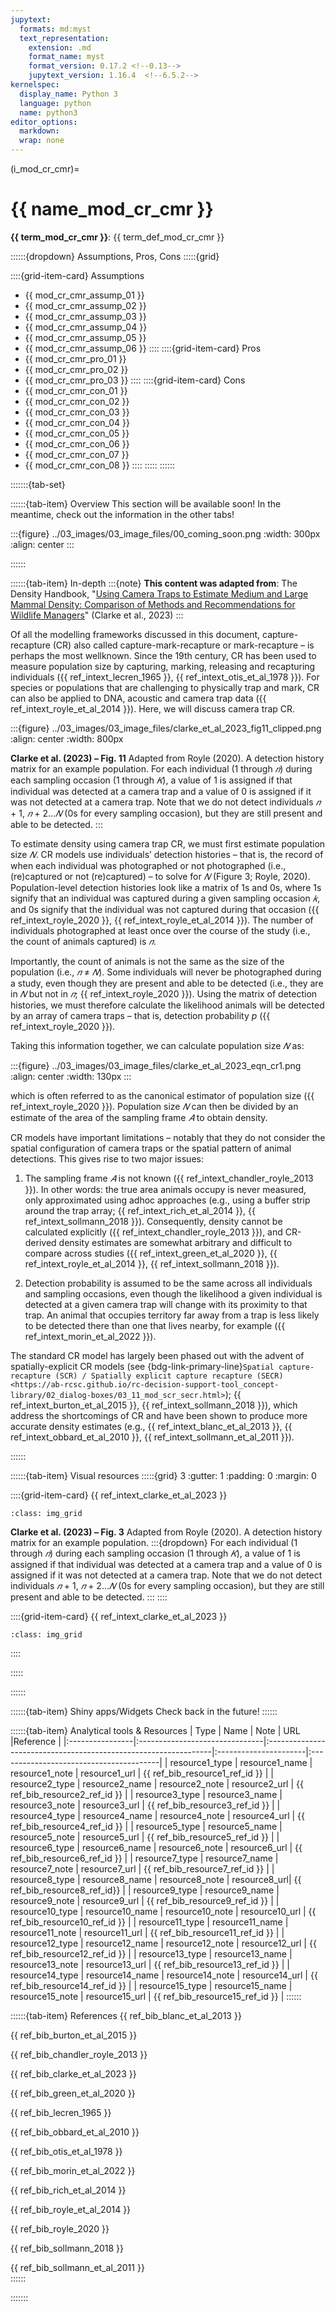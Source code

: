 ```yaml
---
jupytext:
  formats: md:myst
  text_representation:
    extension: .md
    format_name: myst
    format_version: 0.17.2 <!--0.13-->
    jupytext_version: 1.16.4  <!--6.5.2-->
kernelspec:
  display_name: Python 3
  language: python
  name: python3
editor_options: 
  markdown: 
  wrap: none
---
```

(i_mod_cr_cmr)=
# {{ name_mod_cr_cmr }}

**{{ term_mod_cr_cmr }}**: {{ term_def_mod_cr_cmr }}

::::::{dropdown} Assumptions, Pros, Cons
:::::{grid}

::::{grid-item-card} Assumptions
- {{ mod_cr_cmr_assump_01 }}
- {{ mod_cr_cmr_assump_02 }}
- {{ mod_cr_cmr_assump_03 }}
- {{ mod_cr_cmr_assump_04 }}
- {{ mod_cr_cmr_assump_05 }}
- {{ mod_cr_cmr_assump_06 }}
::::
::::{grid-item-card} Pros
- {{ mod_cr_cmr_pro_01 }}
- {{ mod_cr_cmr_pro_02 }}
- {{ mod_cr_cmr_pro_03 }}
::::
::::{grid-item-card} Cons
- {{ mod_cr_cmr_con_01 }}
- {{ mod_cr_cmr_con_02 }}
- {{ mod_cr_cmr_con_03 }}
- {{ mod_cr_cmr_con_04 }}
- {{ mod_cr_cmr_con_05 }}
- {{ mod_cr_cmr_con_06 }}
- {{ mod_cr_cmr_con_07 }}
- {{ mod_cr_cmr_con_08 }}
::::
:::::
::::::

:::::::{tab-set}

::::::{tab-item} Overview
This section will be available soon! In the meantime, check out the information in the other tabs!

:::{figure} ../03_images/03_image_files/00_coming_soon.png
:width: 300px
:align: center
:::

::::::

::::::{tab-item} In-depth
:::{note}
**This content was adapted from**: The Density Handbook, "[Using Camera Traps to Estimate Medium and Large Mammal Density: Comparison of Methods and Recommendations for Wildlife Managers](https://www.researchgate.net/publication/368601884_Using_Camera_Traps_to_Estimate_Medium_and_Large_Mammal_Density_Comparison_of_Methods_and_Recommendations_for_Wildlife_Managers)" (Clarke et al., 2023)
:::

Of all the modelling frameworks discussed in this document, capture-recapture (CR) also called capture-mark-recapture or mark-recapture – is perhaps the most wellknown. Since the 19th century, CR has been used to measure population size by  capturing, marking, releasing and recapturing individuals ({{ ref_intext_lecren_1965 }}, {{ ref_intext_otis_et_al_1978 }}). For species or populations that are challenging to physically trap and mark, CR  can also be applied to DNA, acoustic and camera trap data ({{ ref_intext_royle_et_al_2014 }}). Here,  we will discuss camera trap CR.

:::{figure} ../03_images/03_image_files/clarke_et_al_2023_fig11_clipped.png
:align: center
:width: 800px

**Clarke et al. (2023) – Fig. 11** Adapted from Royle (2020). A detection history matrix for an example population. For each individual (1 through *𝑛*) during each sampling occasion (1 through *𝐾*), a value of 1 is assigned if that individual was detected at a camera trap and a value of 0 is assigned if it was not detected at a camera trap. Note that we do not detect individuals *𝑛* + 1, *𝑛* + 2…*𝑁* (0s for every sampling occasion), but they are still present and able to be detected.
:::

To estimate density using camera trap CR, we must first estimate population size *𝑁*. CR models use individuals’ detection histories – that is, the record of when each individual was photographed or not photographed (i.e., (re)captured or not (re)captured) – to solve for *𝑁* (Figure 3; Royle, 2020). Population-level detection histories look like a matrix of 1s and 0s, where 1s signify that an individual was captured during a given sampling occasion *𝑘*, and 0s signify that the individual was not captured during that occasion ({{ ref_intext_royle_2020 }}, {{ ref_intext_royle_et_al_2014 }}). The number of individuals photographed at least once over the course of the study (i.e., the count of animals captured) is *𝑛*.  

Importantly, the count of animals is not the same as the size of the population (i.e., *𝑛* ≠ *𝑁*). Some individuals will never be photographed during a study, even though they are present and able to be detected (i.e., they are in *𝑁* but not in *𝑛*; {{ ref_intext_royle_2020 }}). Using the matrix of detection histories, we must therefore calculate the likelihood animals will be detected by an array of camera traps – that is, detection probability *p* ({{ ref_intext_royle_2020 }}). 

Taking this information together, we can calculate population size *𝑁* as: 

:::{figure} ../03_images/03_image_files/clarke_et_al_2023_eqn_cr1.png
:align: center
:width: 130px
:::

which is often referred to as the canonical estimator of population size ({{ ref_intext_royle_2020 }}). Population size *𝑁* can then be divided by an estimate of the area of the sampling frame *𝐴* to obtain density. 

CR models have important limitations – notably that they do not consider the spatial configuration of camera traps or the spatial pattern of animal detections. This gives rise to two major issues: 

1. The sampling frame *𝐴* is not known ({{ ref_intext_chandler_royle_2013 }}). In other words: the true area animals occupy is never measured, only approximated using adhoc approaches (e.g., using a buffer strip around the trap array; {{ ref_intext_rich_et_al_2014 }}, {{ ref_intext_sollmann_2018 }}). Consequently, density cannot be calculated explicitly ({{ ref_intext_chandler_royle_2013 }}), and CR-derived density estimates are somewhat arbitrary and difficult to compare across studies ({{ ref_intext_green_et_al_2020 }}, {{ ref_intext_royle_et_al_2014 }}, {{ ref_intext_sollmann_2018 }}).

2. Detection probability is assumed to be the same across all individuals and sampling occasions, even though the likelihood a given individual is detected at a given camera trap will change with its proximity to that trap. An animal that occupies territory far away from a trap is less likely to be detected there than one that lives nearby, for example ({{ ref_intext_morin_et_al_2022 }}). 

The standard CR model has largely been phased out with the advent of spatially-explicit CR models (see {bdg-link-primary-line}`Spatial capture-recapture (SCR) / Spatially explicit capture recapture (SECR)<https://ab-rcsc.github.io/rc-decision-support-tool_concept-library/02_dialog-boxes/03_11_mod_scr_secr.html>`); {{ ref_intext_burton_et_al_2015 }}, {{ ref_intext_sollmann_2018 }}), which address the shortcomings of CR and have been shown to produce more accurate density estimates (e.g., {{ ref_intext_blanc_et_al_2013 }}, {{ ref_intext_obbard_et_al_2010 }}, {{ ref_intext_sollmann_et_al_2011 }}). 

::::::

::::::{tab-item} Visual resources
:::::{grid} 3
:gutter: 1
:padding: 0
:margin: 0

::::{grid-item-card} {{ ref_intext_clarke_et_al_2023 }}
```{figure} ../03_images/03_image_files/clarke_et_al_2023_fig11_clipped.png
:class: img_grid
```
**Clarke et al. (2023) – Fig. 3** Adapted from Royle (2020). A detection history matrix for an example population. 
:::{dropdown}
For each individual (1 through *𝑛*) during each sampling occasion (1 through *𝐾*), a value of 1 is assigned if that individual was detected at a camera trap and a value of 0 is assigned if it was not detected at a camera trap. Note that we do not detect individuals *𝑛* + 1, *𝑛* + 2…*𝑁* (0s for every sampling occasion), but they are still present and able to be detected.
:::
::::

::::{grid-item-card} {{ ref_intext_clarke_et_al_2023 }}
```{figure} ../03_images/03_image_files/clarke_et_al_2023_eqn_cr1.png 
:class: img_grid
```
   
::::

:::::

::::::


::::::{tab-item} Shiny apps/Widgets
Check back in the future!
::::::

::::::{tab-item} Analytical tools & Resources
| Type | Name | Note | URL |Reference |
|:----------------|:-------------------------------|:----------------------------------------------------------------|:----------------------|:----------------------------------------|
| resource1_type | resource1_name | resource1_note | resource1_url | {{ ref_bib_resource1_ref_id }} |
| resource2_type | resource2_name | resource2_note | resource2_url | {{ ref_bib_resource2_ref_id }} |
| resource3_type | resource3_name | resource3_note | resource3_url | {{ ref_bib_resource3_ref_id }} |
| resource4_type | resource4_name | resource4_note | resource4_url | {{ ref_bib_resource4_ref_id }} |
| resource5_type | resource5_name | resource5_note | resource5_url | {{ ref_bib_resource5_ref_id }} |
| resource6_type | resource6_name | resource6_note | resource6_url | {{ ref_bib_resource6_ref_id }} |
| resource7_type | resource7_name | resource7_note | resource7_url | {{ ref_bib_resource7_ref_id }} |
| resource8_type | resource8_name | resource8_note | resource8_url| {{ ref_bib_resource8_ref_id}} |
| resource9_type | resource9_name | resource9_note | resource9_url | {{ ref_bib_resource9_ref_id }} |
| resource10_type | resource10_name | resource10_note | resource10_url | {{ ref_bib_resource10_ref_id }} |
| resource11_type | resource11_name | resource11_note | resource11_url | {{ ref_bib_resource11_ref_id }} |
| resource12_type | resource12_name | resource12_note | resource12_url | {{ ref_bib_resource12_ref_id }} |
| resource13_type | resource13_name | resource13_note | resource13_url | {{ ref_bib_resource13_ref_id }} |
| resource14_type | resource14_name | resource14_note | resource14_url | {{ ref_bib_resource14_ref_id }} |
| resource15_type | resource15_name | resource15_note | resource15_url | {{ ref_bib_resource15_ref_id }} |
::::::

::::::{tab-item} References
{{ ref_bib_blanc_et_al_2013 }}

{{ ref_bib_burton_et_al_2015 }}

{{ ref_bib_chandler_royle_2013 }}

{{ ref_bib_clarke_et_al_2023 }}

{{ ref_bib_green_et_al_2020 }}

{{ ref_bib_lecren_1965 }}

{{ ref_bib_obbard_et_al_2010 }}

{{ ref_bib_otis_et_al_1978 }}

{{ ref_bib_morin_et_al_2022 }}

{{ ref_bib_rich_et_al_2014 }}

{{ ref_bib_royle_et_al_2014 }}

{{ ref_bib_royle_2020 }}

{{ ref_bib_sollmann_2018 }} 

{{ ref_bib_sollmann_et_al_2011 }}	
::::::

:::::::